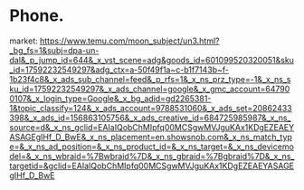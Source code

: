 # Phone.
market: 
https://www.temu.com/moon_subject/un3.html?_bg_fs=1&subj=dpa-un-dal&_p_jump_id=644&_x_vst_scene=adg&goods_id=601099520320051&sku_id=17592232549297&adg_ctx=a-50f49f1a~c-b1f7143b~f-1b23f4c8&_x_ads_sub_channel=feed&_p_rfs=1&_x_ns_prz_type=-1&_x_ns_sku_id=17592232549297&_x_ads_channel=google&_x_gmc_account=647900107&_x_login_type=Google&_x_bg_adid=gd2265381-1&topic_classify=124&_x_ads_account=9788531060&_x_ads_set=20862433398&_x_ads_id=156863105756&_x_ads_creative_id=684725985987&_x_ns_source=d&_x_ns_gclid=EAIaIQobChMIpfq00MCSgwMVJguKAx1KDgEZEAEYASAGEgIHf_D_BwE&_x_ns_placement=en.showsnob.com&_x_ns_match_type=&_x_ns_ad_position=&_x_ns_product_id=&_x_ns_target=&_x_ns_devicemodel=&_x_ns_wbraid=%7Bwbraid%7D&_x_ns_gbraid=%7Bgbraid%7D&_x_ns_targetid=&gclid=EAIaIQobChMIpfq00MCSgwMVJguKAx1KDgEZEAEYASAGEgIHf_D_BwE
